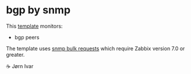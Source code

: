 bgp by snmp
===========

This [template](https://www.zabbix.com/documentation/current/en/manual/xml_export_import/templates#importing) monitors:
- bgp peers

The template uses
[snmp bulk requests](https://www.zabbix.com/documentation/current/en/manual/config/items/itemtypes/snmp?hl=SNMP%2Cdiscovery#native-snmp-bulk-requests)
which require Zabbix version 7.0 or greater.

☕️ Jørn Ivar

